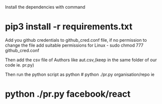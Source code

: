 Install the dependencies with command 
# pip3 install -r requirements.txt


Add you github credentials to github_cred.conf file, if no permission to change the file add suitable permissions 
for Linux - sudo chmod 777 github_cred.conf

Then add the csv file of Authors like aut.csv,(keep in the same folder of our code ie. pr.py)

Then run the python script as python # python ./pr.py organisation/repo ie
# python ./pr.py facebook/react

